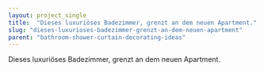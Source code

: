 ```yaml
---
layout: project_single
title:  "Dieses luxuriöses Badezimmer, grenzt an dem neuen Apartment."
slug: "dieses-luxurioses-badezimmer-grenzt-an-dem-neuen-apartment"
parent: "bathroom-shower-curtain-decorating-ideas"
---
```

Dieses luxuriöses Badezimmer, grenzt an dem neuen Apartment.
